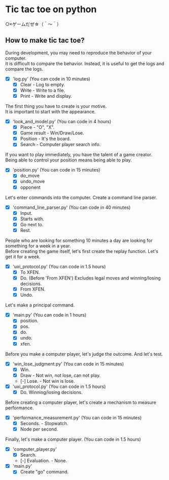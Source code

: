 # Tic tac toe on python

○×ゲームだぜ☆（＾～＾）  

## How to make tic tac toe?

During development, you may need to reproduce the behavior of your computer.  
It is difficult to compare the behavior. Instead, it is useful to get the logs and compare the logs.  

* [x] 'log.py' (You can code in 10 minutes)
  * [x] Clear - Log to empty.
  * [x] Write - Write to a file.
  * [x] Print - Write and display.

The first thing you have to create is your motive.  
It is important to start with the appearance.  

* [x] 'look_and_model.py' (You can code in 4 hours)
  * [x] Piece - "O", "X".
  * [x] Game result - Win/Draw/Lose.
  * [x] Position - It's the board.
  * [x] Search - Computer player search info.

If you want to play immediately, you have the talent of a game creator.  
Being able to control your position means being able to play.  

* [x] 'position.py' (You can code in 15 minutes)
  * [x] do_move
  * [x] undo_move
  * [x] opponent

Let's enter commands into the computer. Create a command line parser.  

* [x] 'command_line_parser.py' (You can code in 40 minutes)
  * [x] Input.
  * [x] Starts with.
  * [x] Go next to.
  * [x] Rest.

People who are looking for something 10 minutes a day are looking for something for a week in a year.  
Before creating the game itself, let's first create the replay function. Let's get it for a week.  

* [x] 'uxi_protocol.py' (You can code in 1.5 hours)
  * [x] To XFEN.
  * [x] Do. (Before 'From XFEN') Excludes legal moves and winning/losing decisions.
  * [x] From XFEN.
  * [x] Undo.

Let's make a principal command.  

* [x] 'main.py' (You can code in 1 hours)
  * [x] position.
  * [x] pos.
  * [x] do.
  * [x] undo.
  * [x] xfen.

Before you make a computer player, let's judge the outcome. And let's test.  

* [x] 'win_lose_judgment.py' (You can code in 15 minutes)
  * [x] Win.
  * [x] Draw - Not win, not lose, can not play.
  * [-] Lose. - Not win is lose.
* [x] 'uxi_protocol.py' (You can code in 1.5 hours)
  * [x] Do. Winning/losing decisions.

Before creating a computer player, let's create a mechanism to measure performance.  

* [x] 'performance_measurement.py' (You can code in 15 minutes)
  * [x] Seconds. - Stopwatch.
  * [x] Node per second.

Finally, let's make a computer player. (You can code in 1.5 hours)  

* [x] 'computer_player.py'
  * [x] Search.
  * [-] Evaluation. - None.
* [x] 'main.py'
  * [x] Create "go" command.
